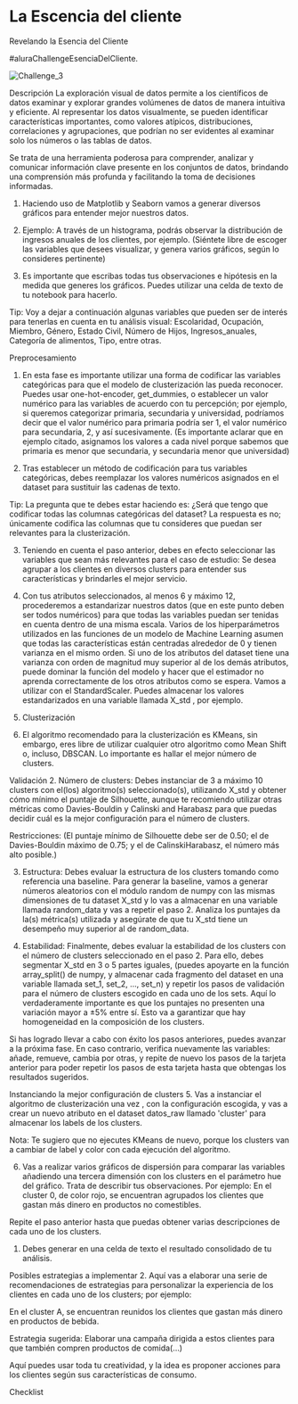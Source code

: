 # La Escencia del cliente
Revelando la Esencia del Cliente

#aluraChallengeEsenciaDelCliente.


![Challenge_3](https://github.com/wilferalexander/LaEscenciadelcliente/assets/16104315/fa326ce7-ed75-4107-b797-29ff75369f1d)


Descripción
La exploración visual de datos permite a los científicos de datos examinar y explorar grandes volúmenes de datos de manera intuitiva y eficiente. Al representar los datos visualmente, se pueden identificar características importantes, como valores atípicos, distribuciones, correlaciones y agrupaciones, que podrían no ser evidentes al examinar solo los números o las tablas de datos.

Se trata de una herramienta poderosa para comprender, analizar y comunicar información clave presente en los conjuntos de datos, brindando una comprensión más profunda y facilitando la toma de decisiones informadas.

1. Haciendo uso de Matplotlib y Seaborn vamos a generar diversos gráficos para entender mejor nuestros datos.

2. Ejemplo: A través de un histograma, podrás observar la distribución de ingresos anuales de los clientes, por ejemplo. (Siéntete libre de escoger las variables que desees visualizar, y genera varios gráficos, según lo consideres pertinente)

3. Es importante que escribas todas tus observaciones e hipótesis en la medida que generes los gráficos. Puedes utilizar una celda de texto de tu notebook para hacerlo.

Tip: Voy a dejar a continuación algunas variables que pueden ser de interés para tenerlas en cuenta en tu análisis visual: Escolaridad, Ocupación, Miembro, Género, Estado Civil, Número de Hijos, Ingresos_anuales, Categoría de alimentos, Tipo, entre otras.

Preprocesamiento
1. En esta fase es importante utilizar una forma de codificar las variables categóricas para que el modelo de clusterización las pueda reconocer. Puedes usar one-hot-encoder, get_dummies, o establecer un valor numérico para las variables de acuerdo con tu percepción; por ejemplo, si queremos categorizar primaria, secundaria y universidad, podríamos decir que el valor numérico para primaria podría ser 1, el valor numérico para secundaria, 2, y así sucesivamente. (Es importante aclarar que en ejemplo citado, asignamos los valores a cada nivel porque sabemos que primaria es menor que secundaria, y secundaria menor que universidad)

2. Tras establecer un método de codificación para tus variables categóricas, debes reemplazar los valores numéricos asignados en el dataset para sustituir las cadenas de texto.

Tip: La pregunta que te debes estar haciendo es: ¿Será que tengo que codificar todas las columnas categóricas del dataset? La respuesta es no; únicamente codifica las columnas que tu consideres que puedan ser relevantes para la clusterización.

3. Teniendo en cuenta el paso anterior, debes en efecto seleccionar las variables que sean más relevantes para el caso de estudio: Se desea agrupar a los clientes en diversos clusters para entender sus características y brindarles el mejor servicio.

4. Con tus atributos seleccionados, al menos 6 y máximo 12, procederemos a estandarizar nuestros datos (que en este punto deben ser todos numéricos) para que todas las variables puedan ser tenidas en cuenta dentro de una misma escala. Varios de los hiperparámetros utilizados en las funciones de un modelo de Machine Learning asumen que todas las características están centradas alrededor de 0 y tienen varianza en el mismo orden. Si uno de los atributos del dataset tiene una varianza con orden de magnitud muy superior al de los demás atributos, puede dominar la función del modelo y hacer que el estimador no aprenda correctamente de los otros atributos como se espera. Vamos a utilizar con el StandardScaler. Puedes almacenar los valores estandarizados en una variable llamada X_std , por ejemplo.

5. Clusterización
1. El algoritmo recomendado para la clusterización es KMeans, sin embargo, eres libre de utilizar cualquier otro algoritmo como Mean Shift o, incluso, DBSCAN. Lo importante es hallar el mejor número de clusters.

Validación
2. Número de clusters: Debes instanciar de 3 a máximo 10 clusters con el(los) algoritmo(s) seleccionado(s), utilizando X_std y obtener cómo mínimo el puntaje de Silhouette, aunque te recomiendo utilizar otras métricas como Davies-Bouldin y Calinski and Harabasz para que puedas decidir cuál es la mejor configuración para el número de clusters.

Restricciones: (El puntaje mínimo de Silhouette debe ser de 0.50; el de Davies-Bouldin máximo de 0.75; y el de CalinskiHarabasz, el número más alto posible.)

3. Estructura: Debes evaluar la estructura de los clusters tomando como referencia una baseline. Para generar la baseline, vamos a generar números aleatorios con el módulo random de numpy con las mismas dimensiones de tu dataset X_std y lo vas a almacenar en una variable llamada random_data y vas a repetir el paso 2. Analiza los puntajes da la(s) métrica(s) utilizada y asegúrate de que tu X_std tiene un desempeño muy superior al de random_data.

4. Estabilidad: Finalmente, debes evaluar la estabilidad de los clusters con el número de clusters seleccionado en el paso 2. Para ello, debes segmentar X_std en 3 o 5 partes iguales, (puedes apoyarte en la función array_split() de numpy, y almacenar cada fragmento del dataset en una variable llamada set_1, set_2, ..., set_n) y repetir los pasos de validación para el número de clusters escogido en cada uno de los sets. Aquí lo verdaderamente importante es que los puntajes no presenten una variación mayor a ±5% entre sí. Esto va a garantizar que hay homogeneidad en la composición de los clusters.

Si has logrado llevar a cabo con éxito los pasos anteriores, puedes avanzar a la próxima fase. En caso contrario, verifica nuevamente las variables: añade, remueve, cambia por otras, y repite de nuevo los pasos de la tarjeta anterior para poder repetir los pasos de esta tarjeta hasta que obtengas los resultados sugeridos.

Instanciando la mejor configuración de clusters
5. Vas a instanciar el algoritmo de clusterización una vez , con la configuración escogida, y vas a crear un nuevo atributo en el dataset datos_raw llamado 'cluster' para almacenar los labels de los clusters.

Nota: Te sugiero que no ejecutes KMeans de nuevo, porque los clusters van a cambiar de label y color con cada ejecución del algoritmo.

6. Vas a realizar varios gráficos de dispersión para comparar las variables añadiendo una tercera dimensión con los clusters en el parámetro hue del gráfico. Trata de describir tus observaciones. Por ejemplo: En el cluster 0, de color rojo, se encuentran agrupados los clientes que gastan más dinero en productos no comestibles.

Repite el paso anterior hasta que puedas obtener varias descripciones de cada uno de los clusters.

1. Debes generar en una celda de texto el resultado consolidado de tu análisis.

Posibles estrategias a implementar
2. Aquí vas a elaborar una serie de recomendaciones de estrategias para personalizar la experiencia de los clientes en cada uno de los clusters; por ejemplo:

En el cluster A, se encuentran reunidos los clientes que gastan más dinero en productos de bebida.

Estrategia sugerida: Elaborar una campaña dirigida a estos clientes para que también compren productos de comida(…)

Aquí puedes usar toda tu creatividad, y la idea es proponer acciones para los clientes según sus características de consumo.

Checklist
